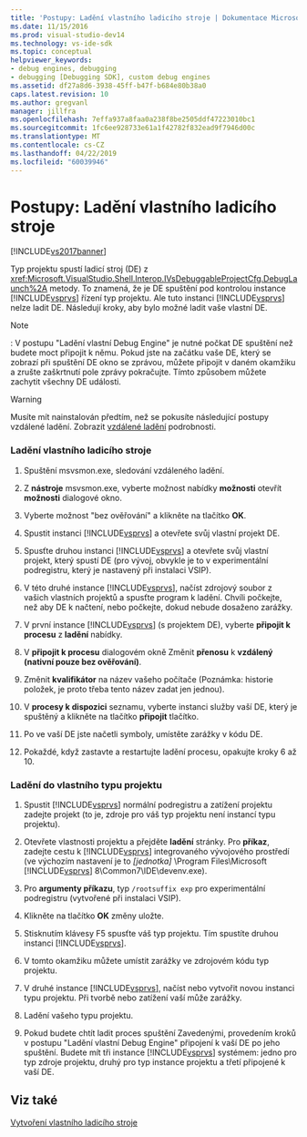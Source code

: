 ```yaml
---
title: 'Postupy: Ladění vlastního ladicího stroje | Dokumentace Microsoftu'
ms.date: 11/15/2016
ms.prod: visual-studio-dev14
ms.technology: vs-ide-sdk
ms.topic: conceptual
helpviewer_keywords:
- debug engines, debugging
- debugging [Debugging SDK], custom debug engines
ms.assetid: df27a8d6-3938-45ff-b47f-b684e80b38a0
caps.latest.revision: 10
ms.author: gregvanl
manager: jillfra
ms.openlocfilehash: 7effa937a8faa0a238f8be2505ddf47223010bc1
ms.sourcegitcommit: 1fc6ee928733e61a1f42782f832ead9f7946d00c
ms.translationtype: MT
ms.contentlocale: cs-CZ
ms.lasthandoff: 04/22/2019
ms.locfileid: "60039946"
---
```

# <a name="how-to-debug-a-custom-debug-engine"></a>Postupy: Ladění vlastního ladicího stroje
[!INCLUDE[vs2017banner](../../includes/vs2017banner.md)]

Typ projektu spustí ladicí stroj (DE) z <xref:Microsoft.VisualStudio.Shell.Interop.IVsDebuggableProjectCfg.DebugLaunch%2A> metody. To znamená, že je DE spuštění pod kontrolou instance [!INCLUDE[vsprvs](../../includes/vsprvs-md.md)] řízení typ projektu. Ale tuto instanci [!INCLUDE[vsprvs](../../includes/vsprvs-md.md)] nelze ladit DE. Následují kroky, aby bylo možné ladit vaše vlastní DE.  
  
> [!NOTE]
>  :     V postupu "Ladění vlastní Debug Engine" je nutné počkat DE spuštění než budete moct připojit k němu. Pokud jste na začátku vaše DE, který se zobrazí při spuštění DE okno se zprávou, můžete připojit v daném okamžiku a zrušte zaškrtnutí pole zprávy pokračujte. Tímto způsobem můžete zachytit všechny DE události.  
  
> [!WARNING]
>  Musíte mít nainstalován předtím, než se pokusíte následující postupy vzdálené ladění. Zobrazit [vzdálené ladění](../../debugger/remote-debugging.md) podrobnosti.  
  
### <a name="debugging-a-custom-debug-engine"></a>Ladění vlastního ladicího stroje  
  
1. Spuštění msvsmon.exe, sledování vzdáleného ladění.  
  
2. Z **nástroje** msvsmon.exe, vyberte možnost nabídky **možnosti** otevřít **možnosti** dialogové okno.  
  
3. Vyberte možnost "bez ověřování" a klikněte na tlačítko **OK**.  
  
4. Spustit instanci [!INCLUDE[vsprvs](../../includes/vsprvs-md.md)] a otevřete svůj vlastní projekt DE.  
  
5. Spusťte druhou instanci [!INCLUDE[vsprvs](../../includes/vsprvs-md.md)] a otevřete svůj vlastní projekt, který spustí DE (pro vývoj, obvykle je to v experimentální podregistru, který je nastavený při instalaci VSIP).  
  
6. V této druhé instance [!INCLUDE[vsprvs](../../includes/vsprvs-md.md)], načíst zdrojový soubor z vašich vlastních projektů a spusťte program k ladění. Chvíli počkejte, než aby DE k načtení, nebo počkejte, dokud nebude dosaženo zarážky.  
  
7. V první instance [!INCLUDE[vsprvs](../../includes/vsprvs-md.md)] (s projektem DE), vyberte **připojit k procesu** z **ladění** nabídky.  
  
8. V **připojit k procesu** dialogovém okně Změnit **přenosu** k **vzdálený (nativní pouze bez ověřování)**.  
  
9. Změnit **kvalifikátor** na název vašeho počítače (Poznámka: historie položek, je proto třeba tento název zadat jen jednou).  
  
10. V **procesy k dispozici** seznamu, vyberte instanci služby vaší DE, který je spuštěný a klikněte na tlačítko **připojit** tlačítko.  
  
11. Po ve vaší DE jste načetli symboly, umístěte zarážky v kódu DE.  
  
12. Pokaždé, když zastavte a restartujte ladění procesu, opakujte kroky 6 až 10.  
  
### <a name="debugging-a-custom-project-type"></a>Ladění do vlastního typu projektu  
  
1. Spustit [!INCLUDE[vsprvs](../../includes/vsprvs-md.md)] normální podregistru a zatížení projektu zadejte projekt (to je, zdroje pro váš typ projektu není instancí typu projektu).  
  
2. Otevřete vlastnosti projektu a přejděte **ladění** stránky. Pro **příkaz**, zadejte cestu k [!INCLUDE[vsprvs](../../includes/vsprvs-md.md)] integrovaného vývojového prostředí (ve výchozím nastavení je to *[jednotka]* \Program Files\Microsoft [!INCLUDE[vsprvs](../../includes/vsprvs-md.md)] 8\Common7\IDE\devenv.exe).  
  
3. Pro **argumenty příkazu**, typ `/rootsuffix exp` pro experimentální podregistru (vytvořené při instalaci VSIP).  
  
4. Klikněte na tlačítko **OK** změny uložte.  
  
5. Stisknutím klávesy F5 spusťte váš typ projektu. Tím spustíte druhou instanci [!INCLUDE[vsprvs](../../includes/vsprvs-md.md)].  
  
6. V tomto okamžiku můžete umístit zarážky ve zdrojovém kódu typ projektu.  
  
7. V druhé instance [!INCLUDE[vsprvs](../../includes/vsprvs-md.md)], načíst nebo vytvořit novou instanci typu projektu. Při tvorbě nebo zatížení vaší může zarážky.  
  
8. Ladění vašeho typu projektu.  
  
9. Pokud budete chtít ladit proces spuštění Zavedenými, provedením kroků v postupu "Ladění vlastní Debug Engine" připojení k vaší DE po jeho spuštění. Budete mít tři instance [!INCLUDE[vsprvs](../../includes/vsprvs-md.md)] systémem: jedno pro typ zdroje projektu, druhý pro typ instance projektu a třetí připojené k vaší DE.  
  
## <a name="see-also"></a>Viz také  
 [Vytvoření vlastního ladicího stroje](../../extensibility/debugger/creating-a-custom-debug-engine.md)
